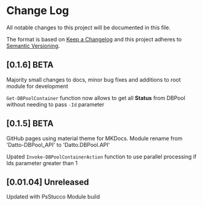 # Change Log

All notable changes to this project will be documented in this file.

The format is based on [Keep a Changelog](http://keepachangelog.com/)
and this project adheres to [Semantic Versioning](http://semver.org/).

## [0.1.6] BETA

Majority small changes to docs, minor bug fixes and additions to root module for development

`Get-DBPoolContainer` function now allows to get all **Status** from DBPool without needing to pass `-Id` parameter

## [0.1.5] BETA

GitHub pages using material theme for MKDocs. Module rename from 'Datto-DBPool_API' to 'Datto.DBPool.API'

Upated `Invoke-DBPoolContainerAction` function to use parallel processing if Ids parameter greater than 1

## [0.01.04] Unreleased

Updated with PsStucco Module build
